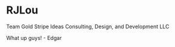RJLou
=====

Team Gold Stripe Ideas Consulting, Design, and Development LLC


What up guys! - Edgar
